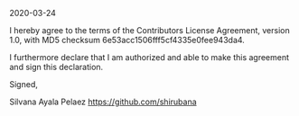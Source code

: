 2020-03-24

I hereby agree to the terms of the Contributors License Agreement, 
version 1.0, with MD5 checksum 6e53acc1506fff5cf4335e0fee943da4.

I furthermore declare that I am authorized and able to make this 
agreement and sign this declaration.

Signed,

Silvana Ayala Pelaez https://github.com/shirubana

